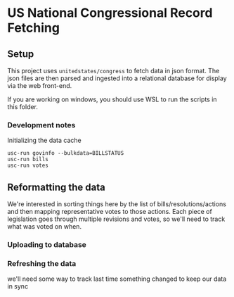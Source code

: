 # US National Congressional Record Fetching

## Setup
This project uses `unitedstates/congress` to fetch data in json format. The json files are then parsed and ingested into a relational database for display via the web front-end.

If you are working on windows, you should use WSL to run the scripts in this folder.

### Development notes
Initializing the data cache
```
usc-run govinfo --bulkdata=BILLSTATUS
usc-run bills
usc-run votes
```

## Reformatting the data
We're interested in sorting things here by the list of bills/resolutions/actions and then mapping representative votes to those actions. Each piece of legislation goes through multiple revisions and votes, so we'll need to track what was voted on when.

### Uploading to database

### Refreshing the data
we'll need some way to track last time something changed to keep our data in sync